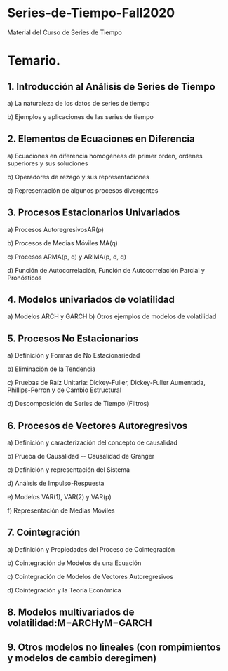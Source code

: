 # Series-de-Tiempo-Fall2020
Material del Curso de Series de Tiempo

# Temario.

## 1. Introducción al Análisis de Series de Tiempo

a) La naturaleza de los datos de series de tiempo

b) Ejemplos y aplicaciones de las series de tiempo

## 2. Elementos de Ecuaciones en Diferencia

a) Ecuaciones en diferencia homogéneas de primer orden, ordenes superiores y sus soluciones

b) Operadores de rezago y sus representaciones

c)  Representación de algunos procesos divergentes

## 3. Procesos Estacionarios Univariados

a) Procesos AutoregresivosAR(p)

b) Procesos de Medias Móviles MA(q)

c) Procesos ARMA(p, q) y ARIMA(p, d, q)

d) Función de Autocorrelación, Función de Autocorrelación Parcial y Pronósticos

## 4.  Modelos univariados de volatilidad

a) Modelos ARCH y GARCH
b) Otros ejemplos de modelos de volatilidad

## 5. Procesos No Estacionarios

a) Definición y Formas de No Estacionariedad

b) Eliminación de la Tendencia

c) Pruebas de Raíz Unitaria: Dickey-Fuller, Dickey-Fuller Aumentada, Phillips-Perron y de Cambio Estructural

d) Descomposición de Series de Tiempo (Filtros)

## 6. Procesos de Vectores Autoregresivos

a) Definición y caracterización del concepto de causalidad

b) Prueba de Causalidad --  Causalidad de Granger

c) Definición y representación del Sistema

d) Análısis de Impulso-Respuesta

e) Modelos VAR(1), VAR(2) y VAR(p)

f) Representación de Medias Móviles

## 7. Cointegración

a) Definición y Propiedades del Proceso de Cointegración

b) Cointegración de Modelos de una Ecuación

c) Cointegración de Modelos de Vectores Autoregresivos

d) Cointegración y la Teoría Económica

##  8. Modelos multivariados de volatilidad:M−ARCHyM−GARCH

## 9. Otros modelos no lineales (con rompimientos y modelos de cambio deregimen)

